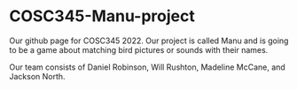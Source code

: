 # COSC345-Manu-project
Our github page for COSC345 2022. Our project is called Manu and is going to be a game about matching bird pictures or sounds with their names.

Our team consists of Daniel Robinson, Will Rushton, Madeline McCane, and Jackson North.
